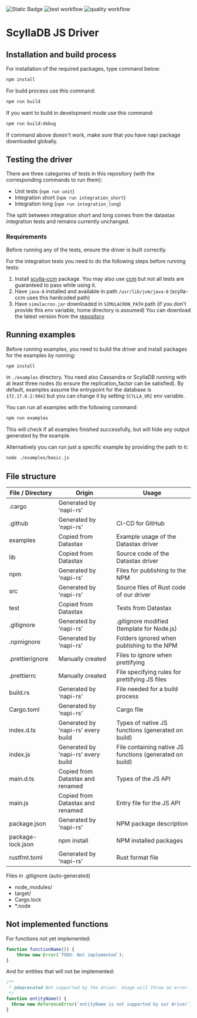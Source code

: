 ![Static Badge](https://img.shields.io/badge/API%20coverage-0%25-red)
![test workflow](https://github.com/scylladb-zpp-2024-javascript-driver/scylladb-javascript-driver/actions/workflows/tests.yml/badge.svg?branch=main)
![quality workflow](https://github.com/scylladb-zpp-2024-javascript-driver/scylladb-javascript-driver/actions/workflows/code-quality.yml/badge.svg?branch=main)

# ScyllaDB JS Driver

## Installation and build process

For installation of the required packages, type command below:

```bash
npm install
```

For build process use this command:

```bash
npm run build
```

If you want to build in development mode use this command:

```bash
npm run build:debug
```

If command above doesn't work, make sure that you have napi package downloaded globally.

## Testing the driver

There are three categories of tests in this repository (with the corresponding commands to run them):

- Unit tests (``npm run unit``)
- Integration short (``npm run integration_short``)
- Integration long (``npm run integration_long``)

The split between integration short and long comes from the datastax integration tests and remains currently unchanged.

### Requirements

Before running any of the tests, ensure the driver is built correctly.

For the integration tests you need to do the following steps before running tests:

1. Install [scylla-ccm](https://github.com/scylladb/scylla-ccm) package.
You may also use [ccm](https://github.com/riptano/ccm) but not all tests are guaranteed to pass while using it.
2. Have ``java-8`` installed and available in path ``/usr/lib/jvm/java-8`` (scylla-ccm uses this hardcoded path)
3. Have ``simulacron.jar`` downloaded in ``SIMULACRON_PATH`` path (if you don't provide this env variable, home directory is assumed)
You can download the latest version from the [repository](https://github.com/datastax/simulacron)

## Running examples

Before running examples, you need to build the driver and install packages for the examples by running:

```bash
npm install
```

in ``./examples`` directory. You need also Cassandra or ScyllaDB running with at least three nodes (to ensure the replication_factor can be satisfied). By default, examples assume the entrypoint for the database is ``172.17.0.2:9042`` but you can change it by setting ``SCYLLA_URI`` env variable.

You can run all examples with the following command:

```bash
npm run examples
```

This will check if all examples finished successfully, but will hide any output generated by the example.

Alternatively you can run just a specific example by providing the path to it:

```bash
node ./examples/basic.js
```

## File structure

| File / Directory     | Origin                             | Usage
| ----------------- | ---------------------------------- | --------------------------------------
| .cargo            | Generated by 'napi-rs'             |
| .github           | Generated by 'napi-rs'             | CI-CD for GitHub
| examples          | Copied from Datastax               | Example usage of the Datastax driver
| lib               | Copied from Datastax               | Source code of the Datastax driver
| npm               | Generated by 'napi-rs'             | Files for publishing to the NPM
| src               | Generated by 'napi-rs'             | Source files of Rust code of our driver
| test              | Copied from Datastax               | Tests from Datastax
| .gitignore        | Generated by 'napi-rs'             | .gitignore modified (template for Node.js)
| .npmignore        | Generated by 'napi-rs'             | Folders ignored when publishing to the NPM
| .prettierignore   | Manually created                   | Files to ignore when prettifying
| .prettierrc       | Manually created                   | File specifying rules for prettifying JS files
| build.rs          | Generated by 'napi-rs'             | File needed for a build process
| Cargo.toml        | Generated by 'napi-rs'             | Cargo file
| index.d.ts        | Generated by 'napi-rs' every build | Types of native JS functions (generated on build)
| index.js          | Generated by 'napi-rs' every build | File containing native JS functions (generated on build)
| main.d.ts         | Copied from Datastax and renamed   | Types of the JS API
| main.js           | Copied from Datastax and renamed   | Entry file for the JS API
| package.json      | Generated by 'napi-rs'             | NPM package description
| package-lock.json | npm install                        | NPM installed packages
| rustfmt.toml      | Generated by 'napi-rs'             | Rust format file

Files in .gitignore (auto-generated)

- node_modules/
- target/
- Cargo.lock
- *.node

## Not implemented functions

For functions not yet implemented:

```js
function functionName()) {
    throw new Error(`TODO: Not implemented`);
}
```

And for entities that will not be implemented:

```js
/**
 * @deprecated Not supported by the driver. Usage will throw an error.
 */
function entityName() {
  throw new ReferenceError(`entityName is not supported by our driver`);
}
```
